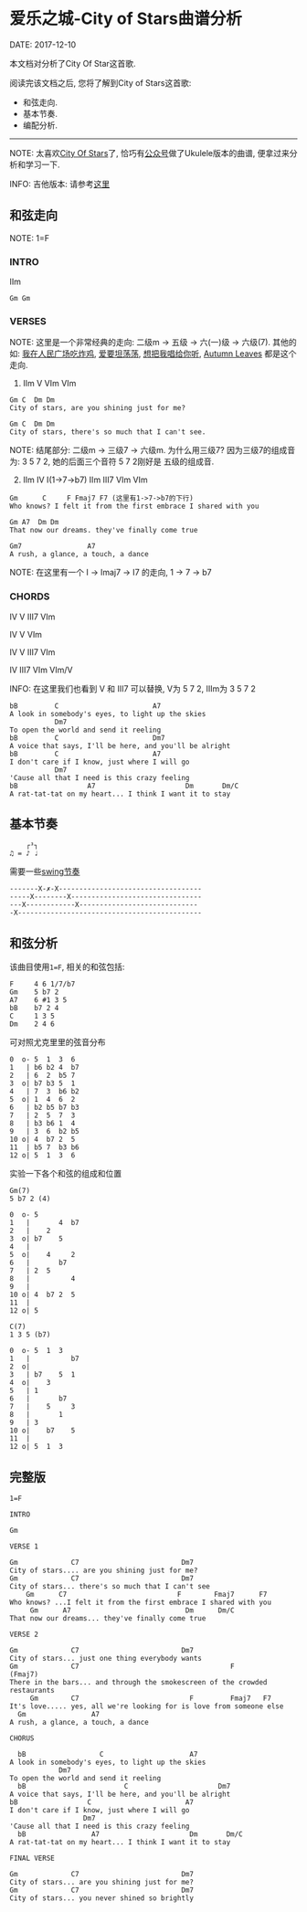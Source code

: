 爱乐之城-City of Stars曲谱分析
=============================

DATE: 2017-12-10

本文档对分析了City Of Star这首歌.

阅读完该文档之后, 您将了解到City of Stars这首歌:

* 和弦走向.
* 基本节奏.
* 编配分析.

--------------------------------------------------------------------------------

NOTE: 太喜欢[City Of Stars](http://music.163.com/#/song?id=441612583)了, 恰巧有[公众号](https://mp.weixin.qq.com/s/_95k6dTlZUYSdB_9qbrhbQ)做了Ukulele版本的曲谱, 便拿过来分析和学习一下.

INFO: 吉他版本: 请参考[这里](http://playsongnotes.com/songs/la-la-land-city-of-stars/)

和弦走向
-------
NOTE: 1=F

### INTRO
Ⅱm

```
Gm Gm
```

### VERSES

NOTE: 这里是一个非常经典的走向: 二级m -> 五级 -> 六(一)级 -> 六级(7).
其他的如: [我在人民广场吃炸鸡](http://www.xiami.com/song/1770242451?spm=a1z1s.6843761.226669510.8.SVYFHh&from=search_popup_song), [爱要坦荡荡](http://www.xiami.com/song/jb6Hb33bf?spm=a1z1s.3521865.23309997.1.Jf1Use), [想把我唱给你听](http://www.xiami.com/song/381755?spm=a1z1s.3061781.226669510.8.VyaUbm&from=search_popup_song), [Autumn Leaves](http://www.xiami.com/song/mQ6H0C94106?spm=a1z1s.6659509.0.0.mwdNRu) 都是这个走向.

1. Ⅱm Ⅴ Ⅵm Ⅵm

```
Gm C  Dm Dm
City of stars, are you shining just for me?

Gm C  Dm Dm
City of stars, there's so much that I can't see.
```

NOTE: 结尾部分: 二级m -> 三级7 -> 六级m. 为什么用三级7? 因为三级7的组成音为: 3 5 7 2, 她的后面三个音符 5 7 2刚好是 五级的组成音.

2. Ⅱm Ⅳ I(1->7->b7) Ⅱm Ⅲ7 Ⅵm Ⅵm

```
Gm      C     F Fmaj7 F7 (这里有1->7->b7的下行)
Who knows? I felt it from the first embrace I shared with you

Gm A7  Dm Dm
That now our dreams. they've finally come true
```

```
Gm7                A7
A rush, a glance, a touch, a dance
```

NOTE: 在这里有一个 Ⅰ ->  Ⅰmaj7 ->  Ⅰ7 的走向, 1 -> 7 -> b7

### CHORDS
Ⅳ Ⅴ Ⅲ7  Ⅵm

Ⅳ Ⅴ Ⅵm

Ⅳ Ⅴ Ⅲ7  Ⅵm

Ⅳ Ⅲ7 Ⅵm Ⅵm/Ⅴ

INFO: 在这里我们也看到 Ⅴ 和 Ⅲ7 可以替换, Ⅴ为 5 7 2, Ⅲm为 3 5 7 2

```
bB         C                       A7
A look in somebody's eyes, to light up the skies
           Dm7
To open the world and send it reeling
bB         C                       Dm7
A voice that says, I'll be here, and you'll be alright
bB         C                       A7
I don't care if I know, just where I will go
           Dm7
'Cause all that I need is this crazy feeling
bB                 A7                      Dm       Dm/C
A rat-tat-tat on my heart... I think I want it to stay

```

基本节奏
-------
```
    ┌³┐
♫ = ♪ ♩
```

需要一些[swing节奏](https://www.studybass.com/lessons/rhythm/shuffle-and-swing-rhythms/)

```
-------X-✗-X-----------------------------------
-----X--------X--------------------------------
---X------------X-----------------------------
-X---------------------------------------------
```

和弦分析
--------
该曲目使用`1=F`, 相关的和弦包括:

```
F     4 6 1/7/b7
Gm    5 b7 2
A7    6 #1 3 5
bB    b7 2 4
C     1 3 5
Dm    2 4 6
```

可对照尤克里里的弦音分布

```
0  o- 5  1  3  6
1   | b6 b2 4  b7
2   | 6  2  b5 7
3  o| b7 b3 5  1
4   | 7  3  b6 b2
5  o| 1  4  6  2
6   | b2 b5 b7 b3
7   | 2  5  7  3
8   | b3 b6 1  4
9   | 3  6  b2 b5
10 o| 4  b7 2  5
11  | b5 7  b3 b6
12 o| 5  1  3  6
```

实验一下各个和弦的组成和位置

```
Gm(7)
5 b7 2 (4)

0  o- 5
1   |       4  b7
2   |    2
3  o| b7    5
4   |
5  o|    4     2
6   |       b7
7   | 2  5
8   |          4
9   |
10 o| 4  b7 2  5
11  |
12 o| 5
```

```
C(7)
1 3 5 (b7)

0  o- 5  1  3
1   |          b7
2  o|
3   | b7    5  1
4  o|    3
5   | 1
6   |       b7
7   |    5     3
8   |       1
9   | 3
10 o|    b7    5
11  |
12 o| 5  1  3
```

完整版
------

```
1=F

INTRO

Gm

VERSE 1

Gm             C7                         Dm7
City of stars.... are you shining just for me?
Gm             C7                         Dm7
City of stars... there's so much that I can't see
    Gm      C7                           F        Fmaj7      F7
Who knows? ...I felt it from the first embrace I shared with you
     Gm      A7                            Dm      Dm/C
That now our dreams... they've finally come true

VERSE 2

Gm             C7                         Dm7
City of stars... just one thing everybody wants
Gm             C7                                     F           (Fmaj7)
There in the bars... and through the smokescreen of the crowded restaurants
     Gm        C7                           F         Fmaj7   F7
It's love..... yes, all we're looking for is love from someone else
  Gm                A7
A rush, a glance, a touch, a dance

CHORUS

  bB                  C                     A7
A look in somebody's eyes, to light up the skies
            Dm7
To open the world and send it reeling
  bB                        C                      Dm7
A voice that says, I'll be here, and you'll be alright
bB                 C                       A7
I don't care if I know, just where I will go
                  Dm7
'Cause all that I need is this crazy feeling
  bB                A7                      Dm       Dm/C
A rat-tat-tat on my heart... I think I want it to stay

FINAL VERSE

Gm             C7                         Dm7
City of stars... are you shining just for me?
Gm             C7                         Dm7
City of stars... you never shined so brightly
```
